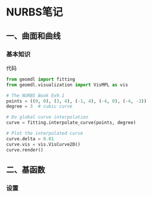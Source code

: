 # NURBS笔记

## 一、曲面和曲线

### 基本知识

代码

```python
from geomdl import fitting
from geomdl.visualization import VisMPL as vis

# The NURBS Book Ex9.1
points = ((0, 0), (3, 4), (-1, 4), (-4, 0), (-4, -3))
degree = 3  # cubic curve

# Do global curve interpolation
curve = fitting.interpolate_curve(points, degree)

# Plot the interpolated curve
curve.delta = 0.01
curve.vis = vis.VisCurve2D()
curve.render()
```



## 二、基函数



### 设置

